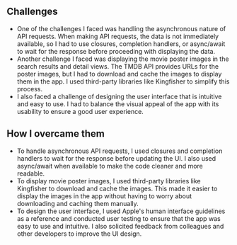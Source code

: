 ## Challenges
- One of the challenges I faced was handling the asynchronous nature of API requests. When making API requests, the data is not immediately available, so I had to use closures, completion handlers, or async/await to wait for the response before proceeding with displaying the data.
- Another challenge I faced was displaying the movie poster images in the search results and detail views. The TMDB API provides URLs for the poster images, but I had to download and cache the images to display them in the app. I used third-party libraries like Kingfisher to simplify this process.
- I also faced a challenge of designing the user interface that is intuitive and easy to use. I had to balance the visual appeal of the app with its usability to ensure a good user experience.

## How I overcame them
- To handle asynchronous API requests, I used closures and completion handlers to wait for the response before updating the UI. I also used async/await when available to make the code cleaner and more readable.
- To display movie poster images, I used third-party libraries like Kingfisher to download and cache the images. This made it easier to display the images in the app without having to worry about downloading and caching them manually.
- To design the user interface, I used Apple's human interface guidelines as a reference and conducted user testing to ensure that the app was easy to use and intuitive. I also solicited feedback from colleagues and other developers to improve the UI design.
